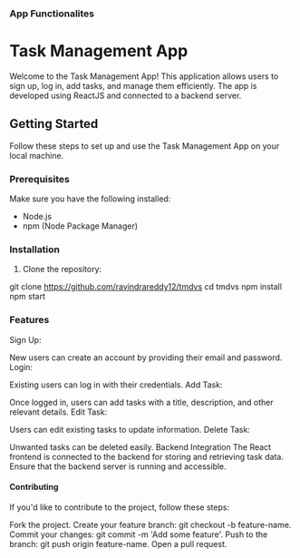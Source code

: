 
### App Functionalites
# Task Management App

Welcome to the Task Management App! This application allows users to sign up, log in, add tasks, and manage them efficiently. The app is developed using ReactJS and connected to a backend server.

## Getting Started

Follow these steps to set up and use the Task Management App on your local machine.

### Prerequisites

Make sure you have the following installed:

- Node.js
- npm (Node Package Manager)

### Installation

1. Clone the repository:


  git clone  https://github.com/ravindrareddy12/tmdvs
  cd tmdvs
  npm install
  npm start
### Features

Sign Up:

New users can create an account by providing their email and password.
Login:

Existing users can log in with their credentials.
Add Task:

Once logged in, users can add tasks with a title, description, and other relevant details.
Edit Task:

Users can edit existing tasks to update information.
Delete Task:

Unwanted tasks can be deleted easily.
Backend Integration
The React frontend is connected to the backend for storing and retrieving task data. Ensure that the backend server is running and accessible.

#### Contributing
If you'd like to contribute to the project, follow these steps:

Fork the project.
Create your feature branch: git checkout -b feature-name.
Commit your changes: git commit -m 'Add some feature'.
Push to the branch: git push origin feature-name.
Open a pull request.

